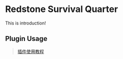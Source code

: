 # Redstone Survival Quarter  
This is introduction!  
## Plugin Usage 
> [插件使用教程](https://github.com/KiiiLin/Redstone_Survival_Quarter/blob/main/mcdr_plugin/README.md)


